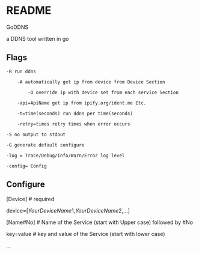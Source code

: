 # README

GoDDNS

a DDNS tool written in go

## Flags

	-R run ddns
	
		-A automatically get ip from device from Device Section
		
			-O override ip with device set from each service Section
	
		-api=ApiName get ip from ipify.org/ident.me Etc.
	
		-t=time(seconds) run ddns per time(seconds)
	
		-retry=times retry times when error occurs

	-S no output to stdout

	-G generate default configure

	-log = Trace/Debug/Info/Warn/Error log level

	-config= Config

## Configure
[Device] # required

device=[$YourDeviceName1$,$YourDeviceName2$,...]



[Name#No] # Name of the Service (start with Upper case) followed by #No

key=value # key and value of the Service (start with lower case)

...
